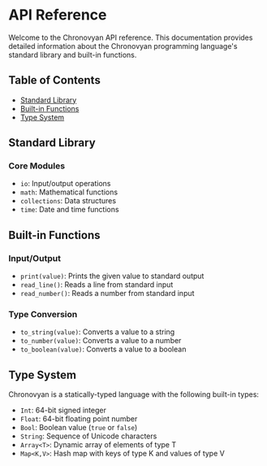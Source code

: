 # API Reference

Welcome to the Chronovyan API reference. This documentation provides detailed information about the Chronovyan programming language's standard library and built-in functions.

## Table of Contents

- [Standard Library](#standard-library)
- [Built-in Functions](#built-in-functions)
- [Type System](#type-system)

## Standard Library

### Core Modules

- `io`: Input/output operations
- `math`: Mathematical functions
- `collections`: Data structures
- `time`: Date and time functions

## Built-in Functions

### Input/Output

- `print(value)`: Prints the given value to standard output
- `read_line()`: Reads a line from standard input
- `read_number()`: Reads a number from standard input

### Type Conversion

- `to_string(value)`: Converts a value to a string
- `to_number(value)`: Converts a value to a number
- `to_boolean(value)`: Converts a value to a boolean

## Type System

Chronovyan is a statically-typed language with the following built-in types:

- `Int`: 64-bit signed integer
- `Float`: 64-bit floating point number
- `Bool`: Boolean value (`true` or `false`)
- `String`: Sequence of Unicode characters
- `Array<T>`: Dynamic array of elements of type T
- `Map<K,V>`: Hash map with keys of type K and values of type V
